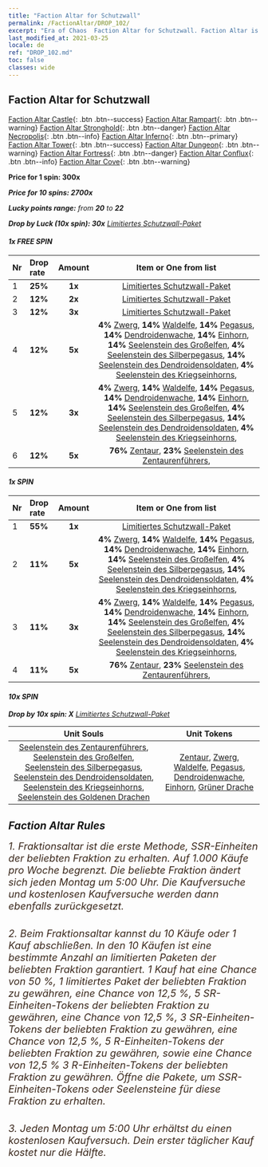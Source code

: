 ```yaml
---
title: "Faction Altar for Schutzwall"
permalink: /FactionAltar/DROP_102/
excerpt: "Era of Chaos  Faction Altar for Schutzwall. Faction Altar is the primary method for obtaining SSR units from the popular faction. Limited to 1,000 purchases each week. The popular faction changes at 05:00 every Monday. Purchase attempts and free purchase attempts will also reset then."
last_modified_at: 2021-03-25
locale: de
ref: "DROP_102.md"
toc: false
classes: wide
---
```


##  Faction Altar for **Schutzwall**

  [Faction Altar Castle](/de/FactionAltar/DROP_101/){: .btn .btn--success} [Faction Altar Rampart](/de/FactionAltar/DROP_102/){: .btn .btn--warning} [Faction Altar Stronghold](/de/FactionAltar/DROP_103/){: .btn .btn--danger} [Faction Altar Necropolis](/de/FactionAltar/DROP_104/){: .btn .btn--info} [Faction Altar Inferno](/de/FactionAltar/DROP_105/){: .btn .btn--primary} [Faction Altar Tower](/de/FactionAltar/DROP_106/){: .btn .btn--success} [Faction Altar Dungeon](/de/FactionAltar/DROP_107/){: .btn .btn--warning} [Faction Altar Fortress](/de/FactionAltar/DROP_108/){: .btn .btn--danger} [Faction Altar Conflux](/de/FactionAltar/DROP_109/){: .btn .btn--info} [Faction Altar Cove](/de/FactionAltar/DROP_112/){: .btn .btn--warning} 

  **Price for 1 spin: 300x** <i class="fas fa-gem"/>

  **Price for 10 spins: 2700x** <i class="fas fa-gem"/>

  **Lucky points range:** from **20** to **22**

  **Drop by Luck (10x spin): 30x** [Limitiertes Schutzwall-Paket](/de/Items/con_2101/)

####  1x FREE SPIN 

  |    Nr    |  Drop rate  |  Amount   |   Item or One from list  |
  |:---------|:------------|:---------:|:------------------------:|
  | 1 | **25%** | **1x** | [Limitiertes Schutzwall-Paket](/de/Items/con_2101/) |
  | 2 | **12%** | **2x** | [Limitiertes Schutzwall-Paket](/de/Items/con_2101/) |
  | 3 | **12%** | **3x** | [Limitiertes Schutzwall-Paket](/de/Items/con_2101/) |
  | 4 | **12%** | **5x** |  **4%** [Zwerg](/de/Items/unt_200/),  **14%** [Waldelfe](/de/Items/unt_201/),  **14%** [Pegasus](/de/Items/unt_202/),  **14%** [Dendroidenwache](/de/Items/unt_203/),  **14%** [Einhorn](/de/Items/unt_204/),  **14%** [Seelenstein des Großelfen](/de/Items/unt_291/),  **4%** [Seelenstein des Silberpegasus](/de/Items/unt_292/),  **14%** [Seelenstein des Dendroidensoldaten](/de/Items/unt_293/),  **4%** [Seelenstein des Kriegseinhorns](/de/Items/unt_294/),  |
  | 5 | **12%** | **3x** |  **4%** [Zwerg](/de/Items/unt_200/),  **14%** [Waldelfe](/de/Items/unt_201/),  **14%** [Pegasus](/de/Items/unt_202/),  **14%** [Dendroidenwache](/de/Items/unt_203/),  **14%** [Einhorn](/de/Items/unt_204/),  **14%** [Seelenstein des Großelfen](/de/Items/unt_291/),  **4%** [Seelenstein des Silberpegasus](/de/Items/unt_292/),  **14%** [Seelenstein des Dendroidensoldaten](/de/Items/unt_293/),  **4%** [Seelenstein des Kriegseinhorns](/de/Items/unt_294/),  |
  | 6 | **12%** | **5x** |  **76%** [Zentaur](/de/Items/unt_199/),  **23%** [Seelenstein des Zentaurenführers](/de/Items/unt_290/),  |


####  1x SPIN 

  |    Nr    |  Drop rate  |  Amount   |   Item or One from list  |
  |:---------|:------------|:---------:|:------------------------:|
  | 1 | **55%** | **1x** | [Limitiertes Schutzwall-Paket](/de/Items/con_2101/) |
  | 2 | **11%** | **5x** |  **4%** [Zwerg](/de/Items/unt_200/),  **14%** [Waldelfe](/de/Items/unt_201/),  **14%** [Pegasus](/de/Items/unt_202/),  **14%** [Dendroidenwache](/de/Items/unt_203/),  **14%** [Einhorn](/de/Items/unt_204/),  **14%** [Seelenstein des Großelfen](/de/Items/unt_291/),  **4%** [Seelenstein des Silberpegasus](/de/Items/unt_292/),  **14%** [Seelenstein des Dendroidensoldaten](/de/Items/unt_293/),  **4%** [Seelenstein des Kriegseinhorns](/de/Items/unt_294/),  |
  | 3 | **11%** | **3x** |  **4%** [Zwerg](/de/Items/unt_200/),  **14%** [Waldelfe](/de/Items/unt_201/),  **14%** [Pegasus](/de/Items/unt_202/),  **14%** [Dendroidenwache](/de/Items/unt_203/),  **14%** [Einhorn](/de/Items/unt_204/),  **14%** [Seelenstein des Großelfen](/de/Items/unt_291/),  **4%** [Seelenstein des Silberpegasus](/de/Items/unt_292/),  **14%** [Seelenstein des Dendroidensoldaten](/de/Items/unt_293/),  **4%** [Seelenstein des Kriegseinhorns](/de/Items/unt_294/),  |
  | 4 | **11%** | **5x** |  **76%** [Zentaur](/de/Items/unt_199/),  **23%** [Seelenstein des Zentaurenführers](/de/Items/unt_290/),  |


####  10x SPIN 

  **Drop by 10x spin: X** [Limitiertes Schutzwall-Paket](/de/Items/con_2101/)

  |    Unit Souls    |  Unit Tokens  |
  |:----------------:|:-------------:|
  | [Seelenstein des Zentaurenführers](/de/Items/unt_290/), [Seelenstein des Großelfen](/de/Items/unt_291/), [Seelenstein des Silberpegasus](/de/Items/unt_292/), [Seelenstein des Dendroidensoldaten](/de/Items/unt_293/), [Seelenstein des Kriegseinhorns](/de/Items/unt_294/), [Seelenstein des Goldenen Drachen](/de/Items/unt_295/) | [Zentaur](/de/Items/unt_199/), [Zwerg](/de/Items/unt_200/), [Waldelfe](/de/Items/unt_201/), [Pegasus](/de/Items/unt_202/), [Dendroidenwache](/de/Items/unt_203/), [Einhorn](/de/Items/unt_204/), [Grüner Drache](/de/Items/unt_205/) |



## Faction Altar Rules

  <span style="color: #3c2a1e;font-size:20px">1. Fraktionsaltar ist die erste Methode, SSR-Einheiten der beliebten Fraktion zu erhalten. Auf 1.000 Käufe pro Woche begrenzt. Die beliebte Fraktion ändert sich jeden Montag um 5:00 Uhr. Die Kaufversuche und kostenlosen Kaufversuche werden dann ebenfalls zurückgesetzt.</span><br/>

<br/>  <span style="color: #3c2a1e;font-size:20px">2. Beim Fraktionsaltar kannst du 10 Käufe oder 1 Kauf abschließen. In den 10 Käufen ist eine bestimmte Anzahl an limitierten Paketen der beliebten Fraktion garantiert. 1 Kauf hat eine Chance von 50 %, 1 limitiertes Paket der beliebten Fraktion zu gewähren, eine Chance von 12,5 %, 5 SR-Einheiten-Tokens der beliebten Fraktion zu gewähren, eine Chance von 12,5 %, 3 SR-Einheiten-Tokens der beliebten Fraktion zu gewähren, eine Chance von 12,5 %, 5 R-Einheiten-Tokens der beliebten Fraktion zu gewähren, sowie eine Chance von 12,5 % 3 R-Einheiten-Tokens der beliebten Fraktion zu gewähren. Öffne die Pakete, um SSR-Einheiten-Tokens oder Seelensteine für diese Fraktion zu erhalten.</span>

<br/>  <span style="color: #3c2a1e;font-size:20px">3. Jeden Montag um 5:00 Uhr erhältst du einen kostenlosen Kaufversuch. Dein erster täglicher Kauf kostet nur die Hälfte.</span><br/>

<br/>